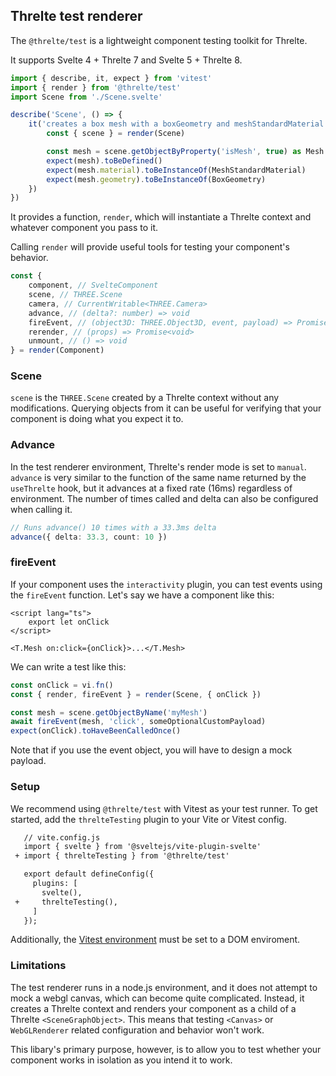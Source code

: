 ## Threlte test renderer

The `@threlte/test` is a lightweight component testing toolkit for Threlte.

It supports Svelte 4 + Threlte 7 and Svelte 5 + Threlte 8.

```ts
import { describe, it, expect } from 'vitest'
import { render } from '@threlte/test'
import Scene from './Scene.svelte'

describe('Scene', () => {
	it('creates a box mesh with a boxGeometry and meshStandardMaterial', () => {
		const { scene } = render(Scene)

		const mesh = scene.getObjectByProperty('isMesh', true) as Mesh
		expect(mesh).toBeDefined()
		expect(mesh.material).toBeInstanceOf(MeshStandardMaterial)
		expect(mesh.geometry).toBeInstanceOf(BoxGeometry)
	})
})
```

It provides a function, `render`, which will instantiate a Threlte context and whatever component you pass to it.

Calling `render` will provide useful tools for testing your component's behavior.

```ts
const {
	component, // SvelteComponent
	scene, // THREE.Scene
	camera, // CurrentWritable<THREE.Camera>
	advance, // (delta?: number) => void
	fireEvent, // (object3D: THREE.Object3D, event, payload) => Promise<void>
	rerender, // (props) => Promise<void>
	unmount, // () => void
} = render(Component)
```

### Scene

`scene` is the `THREE.Scene` created by a Threlte context without any modifications. Querying objects from it can be useful for verifying that your component is doing what you expect it to.

### Advance

In the test renderer environment, Threlte's render mode is set to `manual`. `advance` is very similar to the function of the same name returned by the `useThrelte` hook, but it advances at a fixed rate (16ms) regardless of environment. The number of times called and delta can also be configured when calling it.

```ts
// Runs advance() 10 times with a 33.3ms delta
advance({ delta: 33.3, count: 10 })
```

### fireEvent

If your component uses the `interactivity` plugin, you can test events using the `fireEvent` function. Let's say we have a component like this:

```svelte
<script lang="ts">
	export let onClick
</script>

<T.Mesh on:click={onClick}>...</T.Mesh>
```

We can write a test like this:

```ts
const onClick = vi.fn()
const { render, fireEvent } = render(Scene, { onClick })

const mesh = scene.getObjectByName('myMesh')
await fireEvent(mesh, 'click', someOptionalCustomPayload)
expect(onClick).toHaveBeenCalledOnce()
```

Note that if you use the event object, you will have to design a mock payload.

### Setup

We recommend using `@threlte/test` with Vitest as your test runner. To get started, add the `threlteTesting` plugin to your Vite or Vitest config.

```diff
   // vite.config.js
   import { svelte } from '@sveltejs/vite-plugin-svelte'
 + import { threlteTesting } from '@threlte/test'

   export default defineConfig({
     plugins: [
       svelte(),
 +     threlteTesting(),
     ]
   });
```

Additionally, the [Vitest environment](https://vitest.dev/guide/environment.html) must be set to a DOM enviroment.

### Limitations

The test renderer runs in a node.js environment, and it does not attempt to mock a webgl canvas, which can become quite complicated. Instead, it creates a Threlte context and renders your component as a child of a Threlte `<SceneGraphObject>`. This means that testing `<Canvas>` or `WebGLRenderer` related configuration and behavior won't work.

This libary's primary purpose, however, is to allow you to test whether your component works in isolation as you intend it to work.
